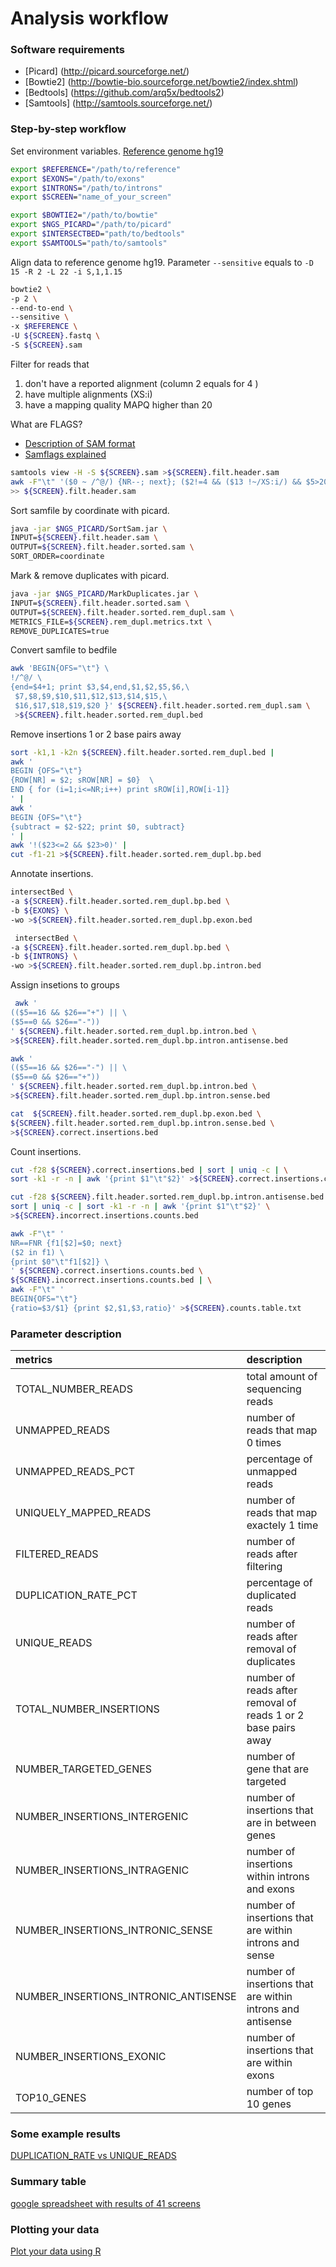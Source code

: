 Analysis workflow
=================


### Software requirements
 
+ [Picard] (http://picard.sourceforge.net/)
+ [Bowtie2] (http://bowtie-bio.sourceforge.net/bowtie2/index.shtml)
+ [Bedtools] (https://github.com/arq5x/bedtools2)
+ [Samtools] (http://samtools.sourceforge.net/)


### Step-by-step workflow

Set environment variables. [Reference genome hg19 ](http://www.ncbi.nlm.nih.gov/projects/genome/assembly/grc/human/)

```bash
export $REFERENCE="/path/to/reference"
export $EXONS="/path/to/exons"
export $INTRONS="/path/to/introns"
export $SCREEN="name_of_your_screen"

export $BOWTIE2="/path/to/bowtie"
export $NGS_PICARD="/path/to/picard"
export $INTERSECTBED="path/to/bedtools"
export $SAMTOOLS="path/to/samtools"

```

Align data to reference genome hg19. Parameter ```--sensitive``` equals to ```-D 15 -R 2 -L 22 -i S,1,1.15``` 

```bash
bowtie2 \
-p 2 \
--end-to-end \
--sensitive \
-x $REFERENCE \
-U ${SCREEN}.fastq \
-S ${SCREEN}.sam
```

Filter for reads that

1. don't have a reported alignment (column 2 equals for 4 )
2. have multiple alignments (XS:i)
3. have a mapping quality MAPQ higher than 20

What are FLAGS? 
+ [Description of SAM format](http://samtools.github.io/hts-specs/SAMv1.pdf)
+ [Samflags explained](http://picard.sourceforge.net/explain-flags.html)

```bash
samtools view -H -S ${SCREEN}.sam >${SCREEN}.filt.header.sam
awk -F"\t" '($0 ~ /^@/) {NR--; next}; ($2!=4 && ($13 !~/XS:i/) && $5>20)' ${SCREEN}.sam \
>> ${SCREEN}.filt.header.sam
```


Sort samfile by coordinate with picard.

```bash
java -jar $NGS_PICARD/SortSam.jar \
INPUT=${SCREEN}.filt.header.sam \
OUTPUT=${SCREEN}.filt.header.sorted.sam \
SORT_ORDER=coordinate
```

Mark & remove duplicates with picard.

```bash
java -jar $NGS_PICARD/MarkDuplicates.jar \
INPUT=${SCREEN}.filt.header.sorted.sam \
OUTPUT=${SCREEN}.filt.header.sorted.rem_dupl.sam \
METRICS_FILE=${SCREEN}.rem_dupl.metrics.txt \
REMOVE_DUPLICATES=true
```

Convert samfile to bedfile

```bash
awk 'BEGIN{OFS="\t"} \
!/^@/ \
{end=$4+1; print $3,$4,end,$1,$2,$5,$6,\
 $7,$8,$9,$10,$11,$12,$13,$14,$15,\
 $16,$17,$18,$19,$20 }' ${SCREEN}.filt.header.sorted.rem_dupl.sam \
 >${SCREEN}.filt.header.sorted.rem_dupl.bed
```

Remove insertions 1 or 2 base pairs away

```bash
sort -k1,1 -k2n ${SCREEN}.filt.header.sorted.rem_dupl.bed | 
awk '
BEGIN {OFS="\t"} 
{ROW[NR] = $2; sROW[NR] = $0}  \
END { for (i=1;i<=NR;i++) print sROW[i],ROW[i-1]} 
' |
awk '
BEGIN {OFS="\t"} 
{subtract = $2-$22; print $0, subtract}
' |
awk '!($23<=2 && $23>0)' |
cut -f1-21 >${SCREEN}.filt.header.sorted.rem_dupl.bp.bed
```

Annotate insertions. 

```bash
intersectBed \
-a ${SCREEN}.filt.header.sorted.rem_dupl.bp.bed \
-b ${EXONS} \
-wo >${SCREEN}.filt.header.sorted.rem_dupl.bp.exon.bed

 intersectBed \
-a ${SCREEN}.filt.header.sorted.rem_dupl.bp.bed \
-b ${INTRONS} \
-wo >${SCREEN}.filt.header.sorted.rem_dupl.bp.intron.bed

```

Assign insetions to groups

```bash
 awk '
(($5==16 && $26=="+") || \
($5==0 && $26=="-"))
' ${SCREEN}.filt.header.sorted.rem_dupl.bp.intron.bed \
>${SCREEN}.filt.header.sorted.rem_dupl.bp.intron.antisense.bed

awk '
(($5==16 && $26=="-") || \
($5==0 && $26=="+"))
' ${SCREEN}.filt.header.sorted.rem_dupl.bp.intron.bed \
>${SCREEN}.filt.header.sorted.rem_dupl.bp.intron.sense.bed

cat  ${SCREEN}.filt.header.sorted.rem_dupl.bp.exon.bed \
${SCREEN}.filt.header.sorted.rem_dupl.bp.intron.sense.bed \
>${SCREEN}.correct.insertions.bed
```

Count insertions.

```bash
cut -f28 ${SCREEN}.correct.insertions.bed | sort | uniq -c | \
sort -k1 -r -n | awk '{print $1"\t"$2}' >${SCREEN}.correct.insertions.counts.bed

cut -f28 ${SCREEN}.filt.header.sorted.rem_dupl.bp.intron.antisense.bed | \
sort | uniq -c | sort -k1 -r -n | awk '{print $1"\t"$2}' \
>${SCREEN}.incorrect.insertions.counts.bed

awk -F"\t" '
NR==FNR {f1[$2]=$0; next}
($2 in f1) \
{print $0"\t"f1[$2]} \
' ${SCREEN}.correct.insertions.counts.bed \
${SCREEN}.incorrect.insertions.counts.bed | \
awk -F"\t" '
BEGIN{OFS="\t"}
{ratio=$3/$1} {print $2,$1,$3,ratio}' >${SCREEN}.counts.table.txt

```

### Parameter description
| metrics                 | description          |
| :----------------------- |:----------------------|
| TOTAL_NUMBER_READS      | total amount of sequencing reads |
| UNMAPPED_READS          | number of reads that map 0 times     |
| UNMAPPED_READS_PCT      | percentage of unmapped reads    |
| UNIQUELY_MAPPED_READS   | number of reads that map exactely 1 time |
| FILTERED_READS          | number of reads after filtering | 
| DUPLICATION_RATE_PCT    | percentage of duplicated reads |
| UNIQUE_READS            | number of reads after removal of duplicates |
| TOTAL_NUMBER_INSERTIONS | number of reads after removal of reads 1 or 2 base pairs away | 
| NUMBER_TARGETED_GENES   | number of gene that are targeted |
| NUMBER_INSERTIONS_INTERGENIC | number of insertions that are in between genes | 
| NUMBER_INSERTIONS_INTRAGENIC | number of insertions within introns and exons | 
| NUMBER_INSERTIONS_INTRONIC_SENSE | number of insertions that are within introns and sense | 
| NUMBER_INSERTIONS_INTRONIC_ANTISENSE | number of insertions that are within introns and antisense |
| NUMBER_INSERTIONS_EXONIC | number of insertions that are within exons |
| TOP10_GENES | number of top 10 genes |

### Some example results
[DUPLICATION_RATE vs UNIQUE_READS](https://github.com/sp00nman/bionf_workflows/blob/master/img/img1.png)


### Summary table
[google spreadsheet with results of 41 screens](https://docs.google.com/spreadsheets/d/1XcimT1Aj45mjhUPsX4qHMlbFcj62h4InKtYPB6O1S4U/edit#gid=0)

### Plotting your data
[Plot your data using R](../doc/plot_data.md)



